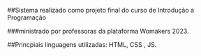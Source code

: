 

##Sistema realizado como projeto final do curso de Introdução a Programação 

###ministrado por professoras da plataforma Womakers 2023.

##Princpiais linguagens utilizadas: HTML, CSS , JS. 



